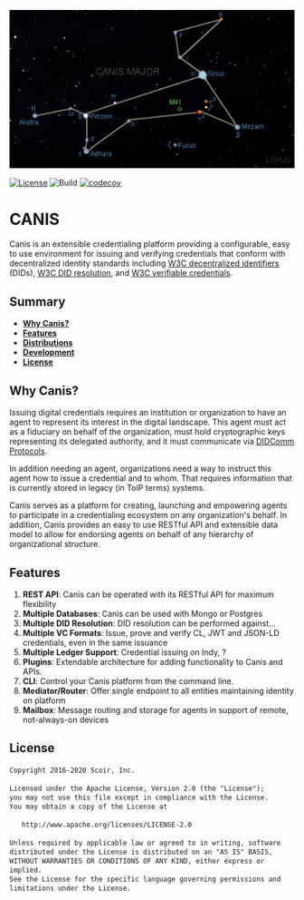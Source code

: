 ![Canis Major](/static/CanisMajor.jpg?raw=true "Canis Major")

[![License](https://img.shields.io/badge/License-Apache%202.0-blue.svg)](https://raw.githubusercontent.com/scoir/canis/master/LICENSE)
![Build](https://github.com/scoir/canis/workflows/Build/badge.svg)
[![codecov](https://codecov.io/gh/scoir/canis/branch/master/graph/badge.svg?token=dXh8Imy2PO)](https://codecov.io/gh/scoir/canis)

# CANIS

Canis is an extensible credentialing platform providing a configurable, easy to use environment for issuing and verifying credentials that conform with decentralized 
identity standards including [W3C decentralized identifiers](https://w3c.github.io/did-core/) (DIDs), [W3C DID resolution](https://w3c-ccg.github.io/did-resolution/), and [W3C verifiable credentials](https://w3c.github.io/vc-data-model/).

## Summary

- [**Why Canis?**](#why-canis)
- [**Features**](#features)
- [**Distributions**](#distributions)
- [**Development**](#development)
- [**License**](#license)

## Why Canis?

Issuing digital credentials requires an institution or organization to have an agent to represent its interest in the digital landscape.
This agent must act as a fiduciary on behalf of the organization, must hold cryptographic keys representing its delegated authority, and it must communicate
via [DIDComm Protocols](https://github.com/hyperledger/indy-hipe/pull/69).  

In addition needing an agent, organizations need a way to instruct this agent how to issue a credential and to whom.  That requires information that is currently stored 
in legacy (in ToIP terms) systems.

Canis serves as a platform for creating, launching and empowering agents to participate in a credentialing ecosystem on any organization's behalf.  In addition,
Canis provides an easy to use RESTful API and extensible data model to allow for endorsing agents on behalf of any hierarchy of organizational structure.

## Features
1. **REST API**: Canis can be operated with its RESTful API for maximum flexibility
1. **Multiple Databases**: Canis can be used with Mongo or Postgres
1. **Multiple DID Resolution**: DID resolution can be performed against...
1. **Multiple VC Formats**: Issue, prove and verify CL, JWT and JSON-LD credentials, even in the same issuance
1. **Multiple Ledger Support**:  Credential issuing on Indy, ?
1. **Plugins**: Extendable architecture for adding functionality to Canis and APIs. 
1. **CLI**: Control your Canis platform from the command line.
1. **Mediator/Router**:  Offer single endpoint to all entities maintaining identity on platform
1. **Mailbox**: Message routing and storage for agents in support of remote, not-always-on devices

## License

```
Copyright 2016-2020 Scoir, Inc.

Licensed under the Apache License, Version 2.0 (the "License");
you may not use this file except in compliance with the License.
You may obtain a copy of the License at

   http://www.apache.org/licenses/LICENSE-2.0

Unless required by applicable law or agreed to in writing, software
distributed under the License is distributed on an "AS IS" BASIS,
WITHOUT WARRANTIES OR CONDITIONS OF ANY KIND, either express or implied.
See the License for the specific language governing permissions and
limitations under the License.
```
